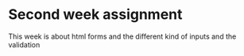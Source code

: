 # Second week assignment

This week is about html forms and the different kind of inputs and the validation
